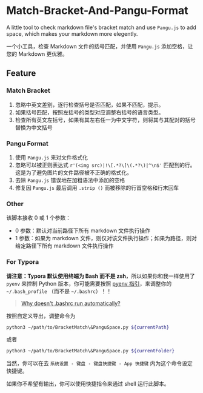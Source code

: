 # Match-Bracket-And-Pangu-Format

A little tool to check markdown file's bracket match and use `Pangu.js` to add space, which makes your markdown more elegently.

一个小工具，检查 Markdown 文件的括号匹配，并使用 `Pangu.js` 添加空格，让您的 Markdown 更优雅。

## Feature

### Match Bracket

1. 忽略中英文差别，逐行检查括号是否匹配，如果不匹配，提示。
2. 如果括号匹配，按照左括号的类型对应调整右括号的语言类型。
3. 检查所有英文左括号，如果有其左右任一为中文字符，则将其与其配对的括号替换为中文括号



### Pangu Format

1. 使用 `Pangu.js` 来对文件格式化
2. 忽略可以被正则表达式 `r'(<img src)|!\[.*?\]\(.*?\)|^\n$'` 匹配到的行。这是为了避免图片的文件路径被不正确的格式化。
3. 去除 `Pangu.js` 错误地在加粗语法中添加的空格
4. 修复因 `Pangu.js` 最后调用 `.strip ()` 而被移除的行首空格和行末回车



### Other

该脚本接收 0 或 1 个参数：

* 0 参数：默认对当前路径下所有 markdown 文件执行操作
* 1 参数：如果为 markdown 文件，则仅对该文件执行操作；如果为路径，则对给定路径下所有 markdown 文件执行操作



### For Typora

**请注意：Typora 默认使用终端为 Bash 而不是 zsh**，所以如果你和我一样使用了 `pyenv` 来控制 Python 版本，你可能需要按照 [pyenv 指引](https://github.com/pyenv/pyenv#set-up-your-shell-environment-for-pyenv)，来调整你的 `~/.bash_profile` （而不是 `~/.bashrc`）！！

> [Why doesn't .bashrc run automatically?](https://apple.stackexchange.com/questions/12993/why-doesnt-bashrc-run-automatically)

按照自定义导出，调整命令为

```bash
python3 ~/path/to/BracketMatch\&PanguSpace.py ${currentPath}
```

或者

```bash
python3 ~/path/to/BracketMatch\&PanguSpace.py ${currentFolder}
```



当然，你可以在去 `系统设置 - 键盘 - 键盘快捷键 - App 快捷键` 内为这个命令设定快捷键。

如果你不希望有输出，你可以使用快捷指令来通过 shell 运行此脚本。

